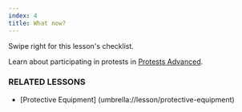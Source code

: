 ```yaml
---
index: 4
title: What now?
---
```

Swipe right for this lesson's checklist.

Learn about participating in protests in [Protests Advanced](umbrella://lesson/protests/1).

### RELATED LESSONS

*   [Protective Equipment] (umbrella://lesson/protective-equipment)
